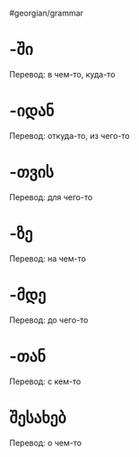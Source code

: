 #georgian/grammar 
# -ში
Перевод: в чем-то, куда-то
# -იდან
Перевод: откуда-то, из чего-то
# -თვის
Перевод: для чего-то
# -ზე
Перевод: на чем-то
# -მდე
Перевод: до чего-то
# -თან
Перевод: с кем-то
# შესახებ
Перевод: о чем-то

